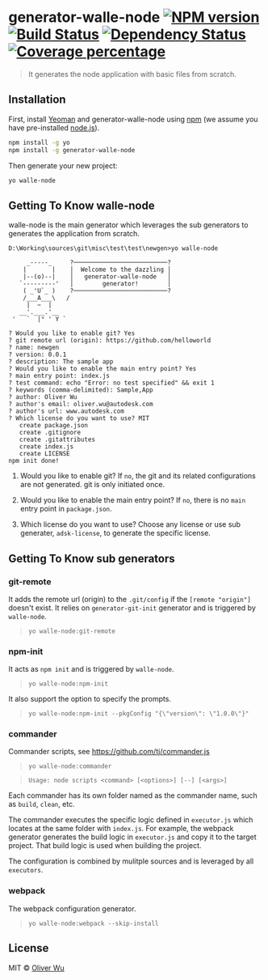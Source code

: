 # generator-walle-node [![NPM version][npm-image]][npm-url] [![Build Status][travis-image]][travis-url] [![Dependency Status][daviddm-image]][daviddm-url] [![Coverage percentage][coveralls-image]][coveralls-url]
> It generates the node application with basic files from scratch.

## Installation

First, install [Yeoman](http://yeoman.io) and generator-walle-node using [npm](https://www.npmjs.com/) (we assume you have pre-installed [node.js](https://nodejs.org/)).

```bash
npm install -g yo
npm install -g generator-walle-node
```

Then generate your new project:

```bash
yo walle-node
```

## Getting To Know walle-node

walle-node is the main generator which leverages the sub generators to generates the application from scratch.

```
D:\Working\sources\git\misc\test\test\newgen>yo walle-node

     _-----_     ?──────────────────────────?
    |       |    │  Welcome to the dazzling │
    |--(o)--|    │   generator-walle-node   │
   `---------'   │        generator!        │
    ( _'U`_ )    ?──────────────────────────?
    /___A___\   /
     |  ~  |
   __'.___.'__
 '   `  |° ' Y `

? Would you like to enable git? Yes
? git remote url (origin): https://github.com/helloworld
? name: newgen
? version: 0.0.1
? description: The sample app
? Would you like to enable the main entry point? Yes
? main entry point: index.js
? test command: echo "Error: no test specified" && exit 1
? keywords (comma-delimited): Sample,App
? author: Oliver Wu
? author's email: oliver.wu@autodesk.com
? author's url: www.autodesk.com
? Which license do you want to use? MIT
   create package.json
   create .gitignore
   create .gitattributes
   create index.js
   create LICENSE
npm init done!
```

1. Would you like to enable git?
   If `no`, the git and its related configurations are not generated. git is only initiated once.

1. Would you like to enable the main entry point?
   If `no`, there is no `main` entry point in `package.json`.

1. Which license do you want to use?
   Choose any license or use sub generater, `adsk-license`, to generate the specific license.

## Getting To Know sub generators

### git-remote

It adds the remote url (origin) to the `.git/config` if the `[remote "origin"]` doesn't exist. It relies on `generator-git-init` generator and is triggered by `walle-node`.

> `yo walle-node:git-remote`

### npm-init

It acts as `npm init` and is triggered by `walle-node`.

> `yo walle-node:npm-init`

It also support the option to specify the prompts.

> `yo walle-node:npm-init --pkgConfig "{\"version\": \"1.0.0\"}"`

### commander

Commander scripts, see https://github.com/tj/commander.js

> `yo walle-node:commander`

> `Usage: node scripts <command> [<options>] [--] [<args>]`

Each commander has its own folder named as the commander name, such as `build`, `clean`, etc.

The commander executes the specific logic defined in `executor.js` which locates at the same folder with `index.js`. For example, the webpack generator generates the build logic in `executor.js` and copy it to the target project. That build logic is used when building the project.

The configuration is combined by mulitple sources and is leveraged by all `executors`.

### webpack

The webpack configuration generator.

> `yo walle-node:webpack --skip-install`

## License

MIT © [Oliver Wu](https://github.com/spywo)


[npm-image]: https://badge.fury.io/js/generator-walle-node.svg
[npm-url]: https://npmjs.org/package/generator-walle-node
[travis-image]: https://travis-ci.org/spywo/generator-walle-node.svg?branch=master
[travis-url]: https://travis-ci.org/spywo/generator-walle-node
[daviddm-image]: https://david-dm.org/spywo/generator-walle-node.svg?theme=shields.io
[daviddm-url]: https://david-dm.org/spywo/generator-walle-node
[coveralls-image]: https://coveralls.io/repos/spywo/generator-walle-node/badge.svg
[coveralls-url]: https://coveralls.io/r/spywo/generator-walle-node
